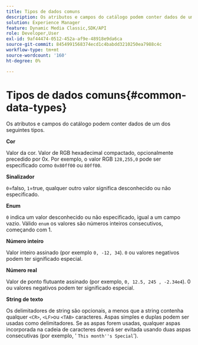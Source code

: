 ```yaml
---
title: Tipos de dados comuns
description: Os atributos e campos do catálogo podem conter dados de um dos seguintes tipos.
solution: Experience Manager
feature: Dynamic Media Classic,SDK/API
role: Developer,User
exl-id: 9af44474-0512-452a-af9e-48918e9da6ca
source-git-commit: 8454991568374ecd1c4babdd3210250ea7988c4c
workflow-type: tm+mt
source-wordcount: '160'
ht-degree: 0%

---
```


# Tipos de dados comuns{#common-data-types}

Os atributos e campos do catálogo podem conter dados de um dos seguintes tipos.

**Cor**

Valor da cor. Valor de RGB hexadecimal compactado, opcionalmente precedido por 0x. Por exemplo, o valor RGB `128,255,0` pode ser especificado como `0x80ff00` ou `80ff00`.

**Sinalizador**

`0`=falso, `1`=true, qualquer outro valor significa desconhecido ou não especificado.

**Enum**

`0` indica um valor desconhecido ou não especificado, igual a um campo vazio. Válido `enum` os valores são números inteiros consecutivos, começando com 1.

**Número inteiro**

Valor inteiro assinado (por exemplo `0, -12, 34`). `0` ou valores negativos podem ter significado especial.

**Número real**

Valor de ponto flutuante assinado (por exemplo, `0, 12.5, 245 , -2.34e4`). 0 ou valores negativos podem ter significado especial.

**String de texto**

Os delimitadores de string são opcionais, a menos que a string contenha qualquer `<CR>`, `<LF>`ou `<TAB>` caracteres. Aspas simples e duplas podem ser usadas como delimitadores. Se as aspas forem usadas, qualquer aspas incorporada na cadeia de caracteres deverá ser evitada usando duas aspas consecutivas (por exemplo, &#39; `This month''s Special`&#39;).
